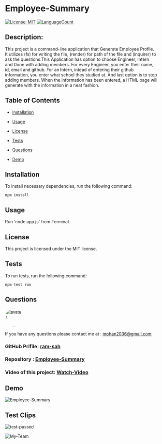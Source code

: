 # Employee-Summary

[![License: MIT](https://img.shields.io/badge/License-MIT-green.svg)](https://opensource.org/licenses/MIT)
[![LanguageCount](https://img.shields.io/github/languages/count/ram-sah/Employee-Summary)](https://github.com/ram-sah/Employee-Summary)

## Description: 

This project is a command-line application that Generate Employee Profile. It utilizes (fs) for writing the file, (render) for path of the file and (inquirer) to ask the questions.This Application has option to choose Engineer, Intern and Done with adding members. For every Engineer, you enter their name, id, email and github. For an Intern, intead of entering their github information, you enter what school they studied at. And last option is to stop adding members. When the information has been entered, a HTML page will generate with the information in a neat fashion.
         
## Table of Contents
       
* [Installation](#installation)
            
* [Usage](#usage)
            
* [License](#license)
            
* [Tests](#tests)
            
* [Questions](#Questions)

* [Demo](#Demo)
         
## Installation
            
To install necessary dependencies, run the following command:
            
```
npm install
```
        
## Usage
            
Run 'node app.js' from Terminal

## License 
            
This project is licensed under the MIT license.
            
## Tests
            
To run tests, run the following command:
            
```
npm test run
```

## Questions
            
<img src="https://github.com/ram-sah.png" alt="avatar" style="border-radius: 30px" width="60" />
            
If you have any questions please contact me at : mohan2036@gmail.com
### GitHub Prifile: [ram-sah](https://github.com/ram-sah) 
### Repository : [Employee-Summary](https://github.com/ram-sah/Employee-Summary)
### Video of this project: [Watch-Video](https://drive.google.com/file/d/123nHEIQUUUJtcacWBxMU9_hFFXxJzYvc/view?usp=sharing)


## Demo 
![Employee-Summary](https://user-images.githubusercontent.com/64625123/89113935-07634680-d445-11ea-8849-44d82578d7c1.gif)

## Test Clips
![test-passed](https://user-images.githubusercontent.com/64625123/89114211-dc2e2680-d447-11ea-95f6-29195d0b7be1.png)


![My-Team](https://user-images.githubusercontent.com/64625123/89114399-d6d1db80-d449-11ea-9b48-54b185725ef0.jpg)
